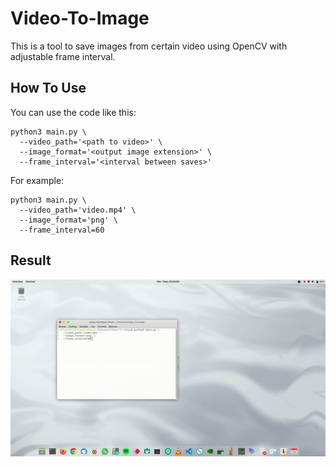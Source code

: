 # Video-To-Image
This is a tool to save images from certain video using OpenCV with adjustable frame interval.

## How To Use
You can use the code like this:
```
python3 main.py \
  --video_path='<path to video>' \
  --image_format='<output image extension>' \
  --frame_interval='<interval between saves>'
```
For example:
```
python3 main.py \
  --video_path='video.mp4' \
  --image_format='png' \
  --frame_interval=60
```

## Result
![alt text](https://github.com/jefflgaol/Video-To-Image/blob/master/test.gif)
